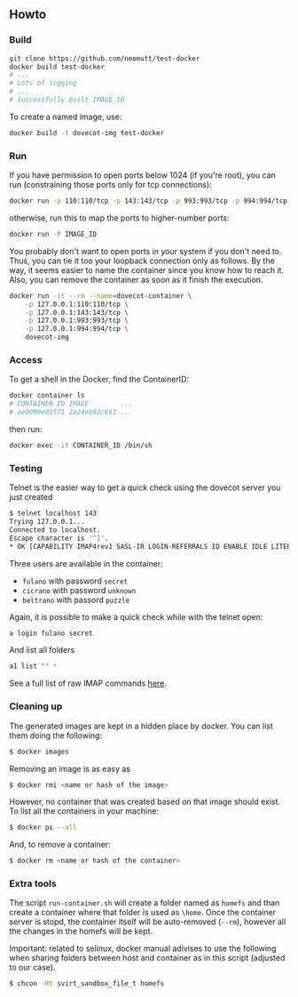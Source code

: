 
## Howto

### Build

```sh
git clone https://github.com/neomutt/test-docker
docker build test-docker
# ...
# Lots of logging
# ...
# Successfully built IMAGE_ID
```

To create a named image, use:

```sh
docker build -t dovecot-img test-docker
```

### Run

If you have permission to open ports below 1024 (if you're root),
you can run (constraining those ports only for tcp connections):

```sh
docker run -p 110:110/tcp -p 143:143/tcp -p 993:993/tcp -p 994:994/tcp IMAGE_ID
```

otherwise, run this to map the ports to higher-number ports:

```sh
docker run -P IMAGE_ID
```

You probably don't want to open ports in your system if you don't need to.
Thus, you can tie it too your loopback connection only as follows. By the way,
it seems easier to name the container since you know how to reach it. Also,
you can remove the container as soon as it finish the execution.

```sh
docker run -it --rm --name=dovecot-container \
    -p 127.0.0.1:110:110/tcp \
    -p 127.0.0.1:143:143/tcp \
    -p 127.0.0.1:993:993/tcp \
    -p 127.0.0.1:994:994/tcp \
    dovecot-img
```

### Access

To get a shell in the Docker, find the ContainerID:

```sh
docker container ls
# CONTAINER ID IMAGE        ...
# ae0090e01571 2a24eb92c691 ...
```

then run:

```sh
docker exec -it CONTAINER_ID /bin/sh
```

### Testing

Telnet is the easier way to get a quick check using the dovecot server you
just created

```sh
$ telnet localhost 143
Trying 127.0.0.1...
Connected to localhost.
Escape character is '^]'.
* OK [CAPABILITY IMAP4rev1 SASL-IR LOGIN-REFERRALS ID ENABLE IDLE LITERAL+ AUTH=PLAIN AUTH=LOGIN] Dovecot ready.
```

Three users are available in the container:

- `fulano` with password `secret`
- `cicrano` with password `unknown`
- `beltrano` with passord `puzzle`

Again, it is possible to make a quick check while with the telnet open:

```sh
a login fulano secret
```

And list all folders

```sh
a1 list "" *
```

See a full list of raw IMAP commands [here](https://donsutherland.org/crib/imap).

### Cleaning up

The generated images are kept in a hidden place by docker. You can list them doing the following:

```sh
$ docker images
```

Removing an image is as easy as

```sh
$ docker rmi <name or hash of the image>
```

However, no container that was created based on that image should exist. To list all the containers in your machine:

```sh
$ docker ps --all
```

And, to remove a container:

```sh
$ docker rm <name or hash of the container>
```

### Extra tools

The script `run-container.sh` will create a folder named as `homefs` and than create a container where that folder is used as `\home`. Once the container server is stopd, the container itself will be auto-removed (`--rm`), however all the changes in the homefs will be kept.

Important: related to selinux, docker manual adivises to use the following when sharing folders between host and container as in this script (adjusted to our case).

```sh
$ chcon -Rt svirt_sandbox_file_t homefs
```
